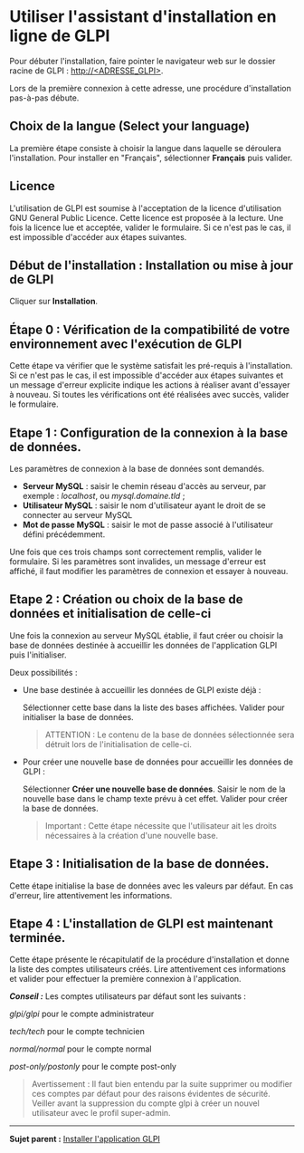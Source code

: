 Utiliser l'assistant d'installation en ligne de GLPI
====================================================

Pour débuter l'installation, faire pointer le navigateur web sur le dossier racine de GLPI :
[http://<ADRESSE\_GLPI\>](http://<ADRESSE_GLPI>).

Lors de la première connexion à cette adresse, une procédure d'installation pas-à-pas débute.

Choix de la langue (Select your language)
-----------------------------------------

La première étape consiste à choisir la langue dans laquelle se déroulera l'installation. Pour installer en "Français", sélectionner **Français** puis valider.

Licence
-------

L'utilisation de GLPI est soumise à l'acceptation de la licence d'utilisation GNU General Public Licence. Cette licence est proposée à la lecture. Une fois la licence lue et acceptée, valider le formulaire.
Si ce n'est pas le cas, il est impossible d'accéder aux étapes suivantes.

Début de l'installation : Installation ou mise à jour de GLPI
-------------------------------------------------------------

Cliquer sur **Installation**.

Étape 0 : Vérification de la compatibilité de votre environnement avec l'exécution de GLPI
------------------------------------------------------------------------------------------

Cette étape va vérifier que le système satisfait les pré-requis à l'installation. Si ce n'est pas le cas, il est impossible d'accéder aux étapes suivantes et un message d'erreur explicite indique les actions à
réaliser avant d'essayer à nouveau. Si toutes les vérifications ont été réalisées avec succès, valider le formulaire.

Etape 1 : Configuration de la connexion à la base de données.
-------------------------------------------------------------

Les paramètres de connexion à la base de données sont demandés.

-   **Serveur MySQL** : saisir le chemin réseau d'accès au serveur, 
    par exemple : *localhost*, ou *mysql.domaine.tld* ;
-   **Utilisateur MySQL** : saisir le nom d'utilisateur ayant le droit de se connecter au serveur MySQL
-   **Mot de passe MySQL** : saisir le mot de passe associé à l'utilisateur défini précédemment.

Une fois que ces trois champs sont correctement remplis, valider le formulaire. Si les paramètres sont invalides, un message d'erreur est affiché, il faut modifier les paramètres de connexion et essayer à
nouveau.

Etape 2 : Création ou choix de la base de données et initialisation de celle-ci
-------------------------------------------------------------------------------

Une fois la connexion au serveur MySQL établie, il faut créer ou choisir la base de données destinée à accueillir les données de l'application GLPI puis l'initialiser.

Deux possibilités :

-   Une base destinée à accueillir les données de GLPI existe déjà :

    Sélectionner cette base dans la liste des bases affichées. 
    Valider pour initialiser la base de données.

    > ATTENTION :
    Le contenu de la base de données sélectionnée sera détruit lors de l'initialisation de celle-ci.

-   Pour créer une nouvelle base de données pour accueillir les données de GLPI :

    Sélectionner **Créer une nouvelle base de données**. 
    Saisir le nom de la nouvelle base dans le champ texte prévu à cet effet. 
    Valider pour créer la base de données.

    > Important : Cette étape nécessite que l'utilisateur ait les droits nécessaires à la création d'une nouvelle base.

Etape 3 : Initialisation de la base de données.
-----------------------------------------------

Cette étape initialise la base de données avec les valeurs par défaut.
En cas d'erreur, lire attentivement les informations.

Etape 4 : L'installation de GLPI est maintenant terminée.
---------------------------------------------------------

Cette étape présente le récapitulatif de la procédure d'installation et donne la liste des comptes utilisateurs créés. Lire attentivement ces informations et valider pour effectuer la première connexion à
l'application.

***Conseil :*** Les comptes utilisateurs par défaut sont les suivants :

*glpi/glpi* pour le compte administrateur

*tech/tech* pour le compte technicien

*normal/normal* pour le compte normal

*post-only/postonly* pour le compte post-only

> Avertissement : Il faut bien entendu par la suite supprimer ou modifier ces comptes par défaut pour des raisons évidentes de sécurité. Veiller avant la suppression du compte glpi à créer un nouvel utilisateur avec le profil super-admin.

----------------------

**Sujet parent :** [Installer l'application GLPI](index.php?fr/2_Premiers_pas_avec_GLPI/02_Déployer_GLPI/03_Installer_l'application.md)
